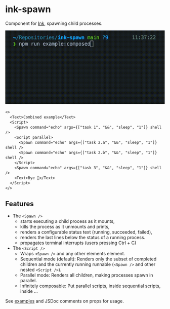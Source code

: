 # ink-spawn

Component for [Ink](https://github.com/vadimdemedes/ink), spawning child processes.

[![ink-spawn combined example](https://github.com/kraenhansen/ink-spawn/raw/refs/heads/main/docs/ink-spawn-combined-example.gif)](https://github.com/user-attachments/assets/3b8c0579-f825-4021-98fe-686540965778)

```tsx
<>
  <Text>Combined example</Text>
  <Script>
    <Spawn command="echo" args={["task 1", "&&", "sleep", "1"]} shell />
    <Script parallel>
      <Spawn command="echo" args={["task 2.a", "&&", "sleep", "1"]} shell />
      <Spawn command="echo" args={["task 2.b", "&&", "sleep", "1"]} shell />
    </Script>
    <Spawn command="echo" args={["task 3", "&&", "sleep", "1"]} shell />
    <Text>Bye 👋</Text>
  </Script>
</>
```

## Features

- The `<Spawn />`
  - starts executing a child process as it mounts,
  - kills the process as it unmounts and prints,
  - renders a configurable status text (running, succeeded, failed),
  - renders the last lines below the status of a running process.
  - propagates terminal interrupts (users pressing Ctrl + C)
- The `<Script />`
  - Wraps `<Spawn />` and any other elements element.
  - Sequential mode (default): Renders only the subset of completed children and the currently running runnable (`<Spawn />` and other nested `<Script />`).
  - Parallel mode: Renders all children, making processes spawn in parallel.
  - Infinitely composable: Put parallel scripts, inside sequential scripts, inside ...

See [examples](https://github.com/kraenhansen/ink-spawn/tree/main/src/examples) and JSDoc comments on props for usage.
